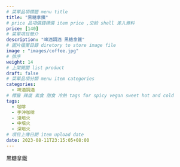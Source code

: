 ```yaml
---
# 菜單品項標題 menu title 
title: "黑糖拿鐵"
# price 品項價錢標價 item price ,交給 shell 差入資料
price: [140] 
# 菜單項目簡介 
description: "啤酒調酒 黑糖拿鐵"
# 圖片檔案目錄 diretory to store image file
image : "images/coffee.jpg"
# 排序
weight: 14 
# 上架開關 list product 
draft: false
# 菜單品項分類 menu item categories 
categories:
  - 啤酒調酒 
# 標籤 辣度 素食 甜食 冷熱 tags for spicy vegan sweet hot and cold 
tags:
  - 咖啡
  - 手沖咖啡 
  - 淺培火
  - 中培火
  - 深培火
# 項目上傳日期 item upload date 
date: 2023-08-11T23:15:05+08:00
---
```


 黑糖拿鐵
